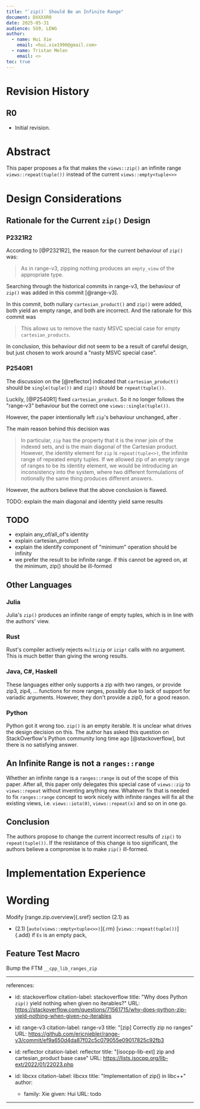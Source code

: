 ```yaml
---
title: "`zip()` Should Be an Infinite Range"
document: DXXXXR0
date: 2025-05-31
audience: SG9, LEWG
author:
  - name: Hui Xie
    email: <hui.xie1990@gmail.com>
  - name: Tristan Melen
    email: <>
toc: true
---
```


# Revision History

## R0

- Initial revision.

# Abstract

This paper proposes a fix that makes the `views::zip()` an infinite range `views::repeat(tuple())` instead of the current `views::empty<tuple<>>`


# Design Considerations

## Rationale for the Current `zip()` Design

### P2321R2

According to [@P2321R2], the reason for the current behaviour of `zip()` was:

> As in range-v3, zipping nothing produces an `empty_view` of the appropriate type.

Searching through the historical commits in range-v3, the behaviour of `zip()` was added in this commit [@range-v3].

In this commit, both nullary `cartesian_product()` and `zip()` were added, both yield an empty range, and both are incorrect. And the rationale for this commit was

> This allows us to remove the nasty MSVC special case for empty `cartesian_products`.

In conclusion, this behaviour did not seem to be a result of careful design, but just chosen to work around a "nasty MSVC special case".

### P2540R1

The discussion on the [@reflector] indicated that `cartesian_product()` should be `single(tuple())` and `zip()` should be `repeat(tuple())`.

Luckily, [@P2540R1] fixed `cartesian_product`. So it no longer follows the "range-v3" behaviour but the correct one `views::single(tuple())`.

However, the paper intentionally left `zip`'s behaviour unchanged, after . 

The main reason behind this decision was

> In particular, `zip` has the property that it is the inner join of the indexed sets, and is the main diagonal of the Cartesian product. However, the identity element for `zip` is `repeat(tuple<>)`, the infinite range of repeated empty tuples. 
> If we allowed zip of an empty range of ranges to be its identity element, we would be introducing an inconsistency into the system, where two different formulations of notionally the same thing produces different answers. 

However, the authors believe that the above conclusion is flawed.

TODO: explain the main diagonal and identity yield same results

## TODO
- explain any_of/all_of's identity
- explain cartesian_product
- explain the identify component of "minimum" operation should be infinity
- we prefer the result to be infinite range. if this cannot be agreed on, at the minimum, zip() should be ill-formed

## Other Languages

### Julia

Julia's `zip()` produces an infinite range of empty tuples, which is in line with the authors' view.

### Rust

Rust's compiler actively rejects `multizip` or `izip!` calls with no argument. This is much better than giving the wrong results.

### Java, C#, Haskell

These languages either only supports a zip with two ranges, or provide zip3, zip4, ... functions for more ranges, possibly due to
lack of support for variadic arguments. However, they don't provide a zip0, for a good reason.

### Python

Python got it wrong too. `zip()` is an empty iterable. It is unclear what drives the design decision on this. The author has asked this question
on StackOverflow's Python community long time ago [@stackoverflow], but there is no satisfying answer.

## An Infinite Range is not a `ranges::range`

Whether an infinite range is a `ranges::range` is out of the scope of this paper. After all, this paper only delegates this special case of `views::zip` to `views::repeat` without inventing anything new. Whatever fix that is needed to fix `ranges::range` concept to work nicely with infinite ranges will fix all the existing views, i.e. `views::iota(0)`, `views::repeat(x)` and so on in one go.

## Conclusion

The authors propose to change the current incorrect results of `zip()` to `repeat(tuple())`. If the resistance of this change is too significant, the authors believe a compromise is to make `zip()` ill-formed.


# Implementation Experience


# Wording

Modify [range.zip.overview]{.sref} section (2.1) as

- (2.1) [`auto(views​::​empty<tuple<>>)`]{.rm} [`views::repeat(tuple())`]{.add} if `Es` is an empty pack,


## Feature Test Macro

Bump the FTM `__cpp_lib_ranges_zip`

---
references:
  - id: stackoverflow
    citation-label: stackoverflow
    title: "Why does Python `zip()` yield nothing when given no iterables?"
    URL: https://stackoverflow.com/questions/71561715/why-does-python-zip-yield-nothing-when-given-no-iterables

  - id: range-v3
    citation-label: range-v3
    title: "[zip] Correctly zip no ranges"
    URL: https://github.com/ericniebler/range-v3/commit/ef9a650d4da87f02c5c079055e09017825c92fb3

  - id: reflector
    citation-label: reflector
    title: "[isocpp-lib-ext] zip and cartesian_product base case"
    URL: https://lists.isocpp.org/lib-ext/2022/01/22023.php

  - id: libcxx
    citation-label: libcxx
    title: "Implementation of zip() in libc++"
    author:
      - family: Xie
        given: Hui
    URL: todo
---

<style>
.bq{
    display: block;
    margin-block-start: 1em;
    margin-block-end: 1em;
    margin-inline-start: 40px;
    margin-inline-end: 40px;
}
</style>
